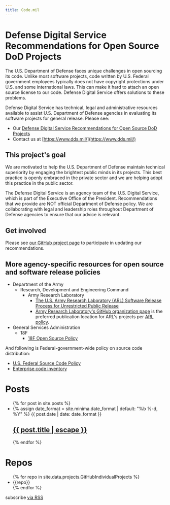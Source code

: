 ```yaml
---
title: Code.mil
---
```


# Defense Digital Service Recommendations for Open Source DoD Projects

The U.S. Department of Defense faces unique challenges in open sourcing its code. Unlike most software projects, code written by U.S. Federal government employees typically does not have copyright protections under U.S. and some international laws. This can make it hard to attach an open source license to our code. Defense Digital Service offers solutions to these problems.

Defense Digital Service has technical, legal and administrative resources available to assist U.S. Department of Defense agencies in evaluating its software projects for general release. Please see:

* Our [Defense Digital Service Recommendations for Open Source DoD Projects](implementation-guide.html)
* Contact us at [https://www.dds.mil/](https://www.dds.mil/)

## This project's goal

We are motivated to help the U.S. Department of Defense maintain technical superiority by engaging the brightest public minds in its projects. This best practice is openly embraced in the private sector and we are helping adopt this practice in the public sector.

The Defense Digital Service is an agency team of the U.S. Digital Service, which is part of the Executive Office of the President. Recommendations that we provide are NOT official Department of Defense policy. We are collaborating with legal and leadership roles throughout Department of Defense agencies to ensure that our advice is relevant.

## Get involved

Please see [our GitHub project page](https://github.com/deptofdefense/code.mil/) to participate in updating our recommendations.

## More agency-specific resources for open source and software release policies

* Department of the Army
  * Research, Development and Engineering Command
    * Army Research Laboratory
      * [The U.S. Army Research Laboratory (ARL) Software Release Process for Unrestricted Public Release](https://github.com/USArmyResearchLab/ARL-Open-Source-Guidance-and-Instructions)
      * [Army Research Laboratory's GitHub organization page](https://github.com/USArmyResearchLab)
        is the preferred publication location for ARL's projects per
        [ARL policy](https://github.com/USArmyResearchLab/ARL-Open-Source-Guidance-and-Instructions).
* General Services Administration
  * 18F
    * [18F Open Source Policy](https://github.com/18F/open-source-policy)

And following is Federal-government-wide policy on source code distribution:

* [U.S. Federal Source Code Policy](https://code.gov/#/policy-guide/docs/overview/introduction])
* [Enterprise code inventory](https://code.gov/#/policy-guide/docs/compliance/inventory-code)

<div class="usa-grid">
<div class="usa-width-one-half">

<h1>Posts</h1>
<ul class="post-list">
{% for post in site.posts %}
  <li>
    {% assign date_format = site.minima.date_format | default: "%b %-d, %Y" %}
    <span class="post-meta">{{ post.date | date: date_format }}</span>
    <h2>
      <a class="post-link" href="{{ post.url | relative_url }}">{{ post.title | escape }}</a>
    </h2>
  </li>
{% endfor %}
</ul>
</div>

<div class="usa-width-one-half">
<h1 class="repo-list">Repos</h1>
<ul>
{% for repo in site.data.projects.GitHubIndividualProjects %}
    <li>{{repo}}</li>
{% endfor %}
</ul>
</div>
</div>

<p class="rss-subscribe">subscribe <a href="{{ "/feed.xml" | relative_url }}">via RSS</a></p>

<script>
var _table_ = document.createElement('table'),
    _tr_ = document.createElement('tr'),
    _th_ = document.createElement('th'),
    _td_ = document.createElement('td');

// Builds the HTML Table out of myList json data from Ivy restful service.
 function buildHtmlTable(arr) {
     var table = _table_.cloneNode(false),
         columns = addAllColumnHeaders(arr, table);
     for (var i=0, maxi=arr.length; i < maxi; ++i) {
         var tr = _tr_.cloneNode(false);
         for (var j=0, maxj=columns.length; j < maxj ; ++j) {
             var td = _td_.cloneNode(false);
                 cellValue = arr[i][columns[j]];
             td.appendChild(document.createTextNode(arr[i][columns[j]] || ''));
             tr.appendChild(td);
         }
         table.appendChild(tr);
     }
     return table;
 }

 // Adds a header row to the table and returns the set of columns.
 // Need to do union of keys from all records as some records may not contain
 // all records
 function addAllColumnHeaders(arr, table)
 {
     var columnSet = [],
         tr = _tr_.cloneNode(false);
     for (var i=0, l=arr.length; i < l; i++) {
         for (var key in arr[i]) {
             if (arr[i].hasOwnProperty(key) && columnSet.indexOf(key)===-1) {
                 columnSet.push(key);
                 var th = _th_.cloneNode(false);
                 th.appendChild(document.createTextNode(key));
                 tr.appendChild(th);
             }
         }
     }
     table.appendChild(tr);
     return columnSet;
 }
var xhr = new XMLHttpRequest();
xhr.responseType = 'json';

xhr.open('GET', 'https://api.github.com/search/repositories?q=topic%3Acode-mil%20pushed%3A%3E2017-03-01&sort=stars&order=desc');
xhr.onload = function() {
  var tmpTable = buildHtmlTable(this.response.items)
  // TODO: Commenting out for now.
  // document.body.appendChild(tmpTable);
};
xhr.send();

</script>
